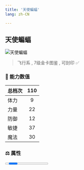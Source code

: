 ```yaml
---
title: '天使蝙蝠'
lang: zh-CN

---
```



## 天使蝙蝠

![天使蝙蝠](https://user-images.githubusercontent.com/78347270/115859783-9c8eeb00-a46b-11eb-9ad0-0b08f99178f9.gif) 

> 飞行系 , 7级金卡图鉴<Card /> , 可封印 ✅ 


### 💪 能力数值

| 总档次       | 110            |
| :----------- |:-------------:|
| 体力      | 9   <Stars :number="1" />  |
| 力量      | 22   <Stars :number="2" />  |
| 防御      | 12  <Stars :number="1" />  | 
| 敏捷      | 37  <Stars :number="3.5" />  | 
| 魔法      | 30  <Stars :number="3" />   | 


### ⚖️ 属性


<Progress earth :number="2" />

<Progress water :number="0" />

<Progress fire :number="0" />

<Progress wind :number="8" />

### ✨ 技能栏 <Strong>10个</Strong>

- 攻击
- 防御

### 👶 1级出现点

- 完成 :scroll: 黑白龙城 任务随机获取



